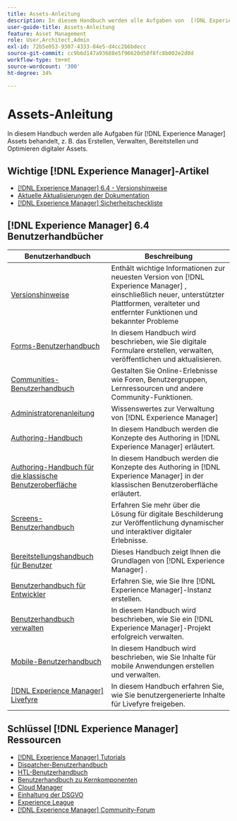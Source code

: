 ```yaml
---
title: Assets-Anleitung
description: In diesem Handbuch werden alle Aufgaben von  [!DNL Experience Manager] Assets behandelt, z. B. das Erstellen, Verwalten, Bereitstellen und Optimieren digitaler Assets.
user-guide-title: Assets-Anleitung
feature: Asset Management
role: User,Architect,Admin
exl-id: 72b5e053-9307-4333-84e5-d4cc2b6bdecc
source-git-commit: cc9b6d147a93688e5f96620d50f8fc8b002e2d0d
workflow-type: tm+mt
source-wordcount: '300'
ht-degree: 34%

---
```


# Assets-Anleitung

In diesem Handbuch werden alle Aufgaben für [!DNL Experience Manager] Assets behandelt, z. B. das Erstellen, Verwalten, Bereitstellen und Optimieren digitaler Assets.

## Wichtige [!DNL Experience Manager]-Artikel

* [[!DNL Experience Manager] 6.4 - Versionshinweise](/help/release-notes/home.md)
* [Aktuelle Aktualisierungen der Dokumentation](https://experienceleague.adobe.com/docs/experience-manager-release-information/aem-release-updates/doc-updates/documentation-updates.html?lang=de)
* [[!DNL Experience Manager] Sicherheitscheckliste](/help/sites-administering/security-checklist.md)

## [!DNL Experience Manager] 6.4 Benutzerhandbücher

| Benutzerhandbuch | Beschreibung |
|--- |---|
| [Versionshinweise](/help/release-notes/home.md) | Enthält wichtige Informationen zur neuesten Version von [!DNL Experience Manager] , einschließlich neuer, unterstützter Plattformen, veralteter und entfernter Funktionen und bekannter Probleme |
| [Forms-Benutzerhandbuch](/help/forms/home.md) | In diesem Handbuch wird beschrieben, wie Sie digitale Formulare erstellen, verwalten, veröffentlichen und aktualisieren. |
| [Communities-Benutzerhandbuch](/help/communities/home.md) | Gestalten Sie Online-Erlebnisse wie Foren, Benutzergruppen, Lernressourcen und andere Community-Funktionen. |
| [Administratorenanleitung](/help/sites-administering/home.md) | Wissenswertes zur Verwaltung von [!DNL Experience Manager] |
| [Authoring-Handbuch](/help/sites-authoring/home.md) | In diesem Handbuch werden die Konzepte des Authoring in [!DNL Experience Manager] erläutert. |
| [Authoring-Handbuch für die klassische Benutzeroberfläche](/help/sites-classic-ui-authoring/home.md) | In diesem Handbuch werden die Konzepte des Authoring in [!DNL Experience Manager] in der klassischen Benutzeroberfläche erläutert. |
| [Screens-Benutzerhandbuch](https://experienceleague.adobe.com/docs/experience-manager-screens/user-guide/aem-screens-introduction.html) | Erfahren Sie mehr über die Lösung für digitale Beschilderung zur Veröffentlichung dynamischer und interaktiver digitaler Erlebnisse. |
| [Bereitstellungshandbuch für Benutzer](/help/sites-deploying/home.md) | Dieses Handbuch zeigt Ihnen die Grundlagen von [!DNL Experience Manager] . |
| [Benutzerhandbuch für Entwickler](/help/sites-developing/home.md) | Erfahren Sie, wie Sie Ihre [!DNL Experience Manager]-Instanz erstellen. |
| [Benutzerhandbuch verwalten](/help/managing/home.md) | In diesem Handbuch wird beschrieben, wie Sie ein [!DNL Experience Manager]-Projekt erfolgreich verwalten. |
| [Mobile-Benutzerhandbuch](/help/mobile/home.md) | In diesem Handbuch wird beschrieben, wie Sie Inhalte für mobile Anwendungen erstellen und verwalten. |
| [[!DNL Experience Manager]  Livefyre](https://experienceleague.adobe.com/docs/livefyre/using/home.html) | In diesem Handbuch erfahren Sie, wie Sie benutzergenerierte Inhalte für Livefyre freigeben. |

## Schlüssel [!DNL Experience Manager] Ressourcen

* [[!DNL Experience Manager]  Tutorials](https://experienceleague.adobe.com/docs/experience-manager-tutorials.html?lang=de)
* [Dispatcher-Benutzerhandbuch](https://experienceleague.adobe.com/docs/experience-manager-dispatcher/using/dispatcher.html?lang=de)
* [HTL-Benutzerhandbuch](https://experienceleague.adobe.com/docs/experience-manager-htl/using/overview.html?lang=de)
* [Benutzerhandbuch zu Kernkomponenten](https://experienceleague.adobe.com/docs/experience-manager-core-components/using/introduction.html?lang=de)
* [Cloud Manager](https://experienceleague.adobe.com/docs/experience-manager-cloud-manager/using/introduction-to-cloud-manager.html?lang=de)
* [Einhaltung der DSGVO](/help/managing/data-protection-and-privacy.md)
* [Experience League](https://experienceleague.adobe.com/?promoid=K42KVXHD&amp;mv=other&amp;lang=de#recommended/solutions/experience-manager)
* [[!DNL Experience Manager]  Community-Forum](https://experienceleaguecommunities.adobe.com/t5/adobe-experience-manager/ct-p/adobe-experience-manager-community)
